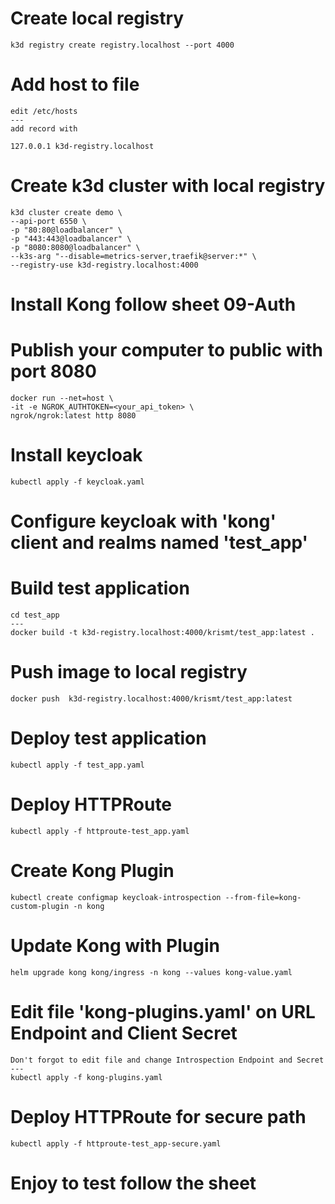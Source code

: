 # Create local registry
```
k3d registry create registry.localhost --port 4000
```

# Add host to file
```
edit /etc/hosts
---
add record with

127.0.0.1 k3d-registry.localhost
```

# Create k3d cluster with local registry
```
k3d cluster create demo \
--api-port 6550 \
-p "80:80@loadbalancer" \
-p "443:443@loadbalancer" \
-p "8080:8080@loadbalancer" \
--k3s-arg "--disable=metrics-server,traefik@server:*" \
--registry-use k3d-registry.localhost:4000
```

# Install Kong follow sheet 09-Auth

# Publish your computer to public with port 8080
```
docker run --net=host \
-it -e NGROK_AUTHTOKEN=<your_api_token> \ 
ngrok/ngrok:latest http 8080
```

# Install keycloak
```
kubectl apply -f keycloak.yaml
```

# Configure keycloak with 'kong' client and realms named 'test_app'

# Build test application
```
cd test_app
---
docker build -t k3d-registry.localhost:4000/krismt/test_app:latest .
```

# Push image to local registry
```
docker push  k3d-registry.localhost:4000/krismt/test_app:latest
```

# Deploy test application
```
kubectl apply -f test_app.yaml
```

# Deploy HTTPRoute 
```
kubectl apply -f httproute-test_app.yaml
```

# Create Kong Plugin
```
kubectl create configmap keycloak-introspection --from-file=kong-custom-plugin -n kong
```

# Update Kong with Plugin
```
helm upgrade kong kong/ingress -n kong --values kong-value.yaml
```

# Edit file 'kong-plugins.yaml' on URL Endpoint and Client Secret
```
Don't forgot to edit file and change Introspection Endpoint and Secret
---
kubectl apply -f kong-plugins.yaml
```

# Deploy HTTPRoute for secure path
```
kubectl apply -f httproute-test_app-secure.yaml
```

# Enjoy to test follow the sheet

